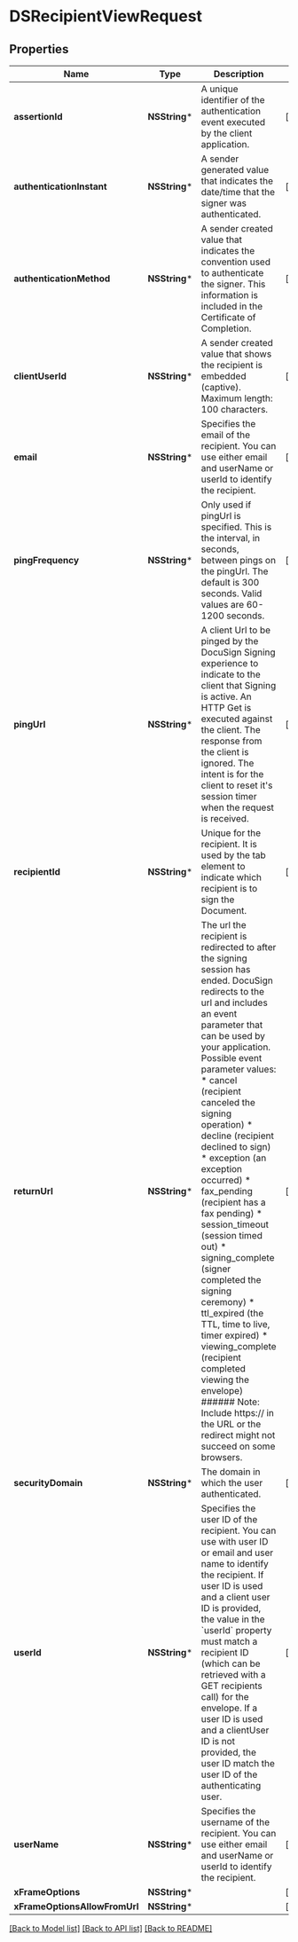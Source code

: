 # DSRecipientViewRequest

## Properties
Name | Type | Description | Notes
------------ | ------------- | ------------- | -------------
**assertionId** | **NSString*** | A unique identifier of the authentication event executed by the client application. | [optional] 
**authenticationInstant** | **NSString*** | A sender generated value that indicates the date/time that the signer was authenticated. | [optional] 
**authenticationMethod** | **NSString*** | A sender created value that indicates the convention used to authenticate the signer. This information is included in the Certificate of Completion. | [optional] 
**clientUserId** | **NSString*** | A sender created value that shows the recipient is embedded (captive).   Maximum length: 100 characters. | [optional] 
**email** | **NSString*** | Specifies the email of the recipient. You can use either email and userName or userId to identify the recipient. | [optional] 
**pingFrequency** | **NSString*** | Only used if pingUrl is specified. This is the interval, in seconds, between pings on the pingUrl.  The default is 300 seconds. Valid values are 60-1200 seconds. | [optional] 
**pingUrl** | **NSString*** | A client Url to be pinged by the DocuSign Signing experience to indicate to the client that Signing is active. An HTTP Get is executed against the client. The response from the client is ignored. The intent is for the client to reset it&#39;s session timer when the request is received. | [optional] 
**recipientId** | **NSString*** | Unique for the recipient. It is used by the tab element to indicate which recipient is to sign the Document. | [optional] 
**returnUrl** | **NSString*** | The url the recipient is redirected to after the signing session has ended. DocuSign redirects to the url and includes an event parameter that can be used by your application. Possible event parameter values:   * cancel (recipient canceled the signing operation) * decline (recipient declined to sign) * exception (an exception occurred) * fax_pending (recipient has a fax pending) * session_timeout (session timed out) * signing_complete (signer completed the signing ceremony) * ttl_expired (the TTL, time to live, timer expired) * viewing_complete (recipient completed viewing the envelope)  ###### Note: Include https:// in the URL or the redirect might not succeed on some browsers.  | [optional] 
**securityDomain** | **NSString*** | The domain in which the user authenticated. | [optional] 
**userId** | **NSString*** | Specifies the user ID of the recipient. You can use with user ID or email and user name to identify the recipient. If user ID is used and a client user ID is provided, the value in the &#x60;userId&#x60; property must match a recipient ID (which can be retrieved with a GET recipients call) for the envelope. If a user ID is used and a clientUser ID is not provided, the user ID match the user ID of the authenticating user. | [optional] 
**userName** | **NSString*** | Specifies the username of the recipient. You can use either email and userName or userId to identify the recipient. | [optional] 
**xFrameOptions** | **NSString*** |  | [optional] 
**xFrameOptionsAllowFromUrl** | **NSString*** |  | [optional] 

[[Back to Model list]](../README.md#documentation-for-models) [[Back to API list]](../README.md#documentation-for-api-endpoints) [[Back to README]](../README.md)


